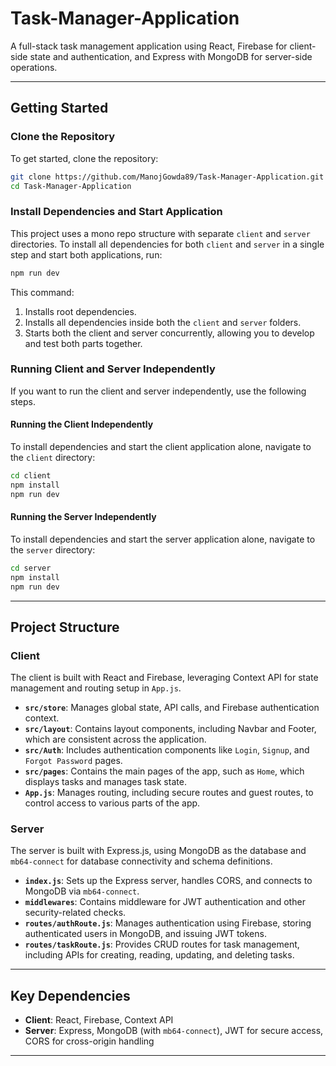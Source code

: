 ﻿
# Task-Manager-Application

A full-stack task management application using React, Firebase for client-side state and authentication, and Express with MongoDB for server-side operations.

---

## Getting Started

### Clone the Repository

To get started, clone the repository:

```bash
git clone https://github.com/ManojGowda89/Task-Manager-Application.git
cd Task-Manager-Application
```

### Install Dependencies and Start Application

This project uses a mono repo structure with separate `client` and `server` directories. To install all dependencies for both `client` and `server` in a single step and start both applications, run:

```bash
npm run dev
```

This command:
1. Installs root dependencies.
2. Installs all dependencies inside both the `client` and `server` folders.
3. Starts both the client and server concurrently, allowing you to develop and test both parts together.

### Running Client and Server Independently

If you want to run the client and server independently, use the following steps.

#### Running the Client Independently

To install dependencies and start the client application alone, navigate to the `client` directory:

```bash
cd client
npm install
npm run dev
```

#### Running the Server Independently

To install dependencies and start the server application alone, navigate to the `server` directory:

```bash
cd server
npm install
npm run dev
```

---

## Project Structure

### Client

The client is built with React and Firebase, leveraging Context API for state management and routing setup in `App.js`.

- **`src/store`**: Manages global state, API calls, and Firebase authentication context.
- **`src/layout`**: Contains layout components, including Navbar and Footer, which are consistent across the application.
- **`src/Auth`**: Includes authentication components like `Login`, `Signup`, and `Forgot Password` pages.
- **`src/pages`**: Contains the main pages of the app, such as `Home`, which displays tasks and manages task state.
- **`App.js`**: Manages routing, including secure routes and guest routes, to control access to various parts of the app.

### Server

The server is built with Express.js, using MongoDB as the database and `mb64-connect` for database connectivity and schema definitions.

- **`index.js`**: Sets up the Express server, handles CORS, and connects to MongoDB via `mb64-connect`.
- **`middlewares`**: Contains middleware for JWT authentication and other security-related checks.
- **`routes/authRoute.js`**: Manages authentication using Firebase, storing authenticated users in MongoDB, and issuing JWT tokens.
- **`routes/taskRoute.js`**: Provides CRUD routes for task management, including APIs for creating, reading, updating, and deleting tasks.

---

## Key Dependencies

- **Client**: React, Firebase, Context API
- **Server**: Express, MongoDB (with `mb64-connect`), JWT for secure access, CORS for cross-origin handling

---
